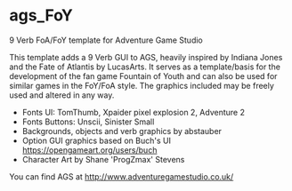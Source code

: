 # ags_FoY
9 Verb FoA/FoY template for Adventure Game Studio

This template adds a 9 Verb GUI to AGS, heavily inspired by Indiana Jones and the Fate of Atlantis by LucasArts.
It serves as a template/basis for the development of the fan game Fountain of Youth and can also be used for similar games in the FoY/FoA style.
The graphics included may be freely used and altered in any way.

- Fonts UI: TomThumb, Xpaider pixel explosion 2, Adventure 2
- Fonts Buttons: Unscii, Sinister Small
- Backgrounds, objects and verb graphics by abstauber
- Option GUI graphics based on Buch's UI https://opengameart.org/users/buch
- Character Art by Shane 'ProgZmax' Stevens


You can find AGS at http://www.adventuregamestudio.co.uk/
